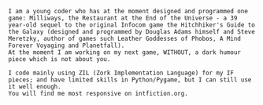     I am a young coder who has at the moment designed and programmed one game: Milliways, the Restaurant at the End of the Universe - a 39 year-old sequel to the original Infocom game the Hitchhiker's Guide to the Galaxy (designed and programmed by Douglas Adams himself and Steve Meretzky, author of games such Leather Goddesses of Phobos, A Mind Forever Voyaging and Planetfall).
    At the moment I am working on my next game, WITHOUT, a dark humour piece which is not about you.

    I code mainly using ZIL (Zork Implementation Language) for my IF pieces; and have limited skills in Python/Pygame, but I can still use it well enough.
    You will find me most responsive on intfiction.org.
